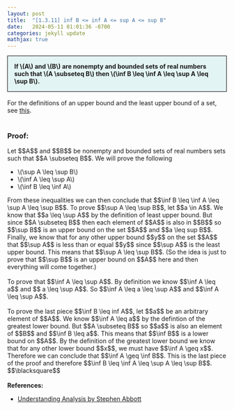 ```yaml
---
layout: post
title:  "[1.3.11] inf B <= inf A <= sup A <= sup B"
date:   2024-05-11 01:01:36 -0700
categories: jekyll update
mathjax: true
---
```

<div style="background-color: #E3F4F4; padding: 15px 15px 15px 15px; border:1px solid black;">
  <b>If \(A\) and \(B\) are nonempty and bounded sets of real numbers such that \(A \subseteq B\) then \(\inf B \leq \inf A \leq \sup A \leq \sup B\).</b>
</div>
<br>
For the definitions of an upper bound and the least upper bound of a set, see <a href="https://strncat.github.io/jekyll/update/2024/05/03/analysis-set-bounded.html">this</a>.
<br>
<br>
<h3>Proof:</h3>
Let $$A$$ and $$B$$ be nonempty and bounded sets of real numbers sets such that $$A \subseteq B$$. We will prove the following
<ul>
<li>\(\sup A \leq \sup B\)</li>
<li>\(\inf A \leq \sup A\)</li>
<li>\(\inf B \leq \inf A\)</li>
</ul>
From these inequalities we can then conclude that $$\inf B \leq \inf A \leq \sup A \leq \sup B$$. To prove $$\sup A \leq \sup B$$, let $$a \in A$$. We know that $$a \leq \sup A$$ by the definition of least upper bound. But since $$A \subseteq B$$ then each element of $$A$$ is also in $$B$$ so $$\sup B$$ is an upper bound on the set $$A$$ and $$a \leq sup B$$. Finally, we know that for any other upper bound $$y$$ on the set $$A$$ that $$\sup A$$ is less than or equal $$y$$ since $$\sup A$$ is the least upper bound. This means that $$\sup A \leq \sup B$$. (So the idea is just to prove that $$\sup B$$ is an upper bound on $$A$$ here and then everything will come together.)
<br>
<br>
To prove that $$\inf A \leq \sup A$$. By definition we know $$\inf A \leq a$$ and $$ a \leq \sup A$$. So $$\inf A \leq a \leq \sup A$$ and $$\inf A \leq \sup A$$.
<br>
<br>
To prove the last piece $$\inf B \leq inf A$$, let $$a$$ be an arbitrary element of $$A$$. We know $$\inf A \leq a$$ by the defintion of the greatest lower bound. But $$A \subseteq B$$ so $$a$$ is also an element of $$B$$ and $$\inf B \leq a$$. This means that $$\inf B$$ is a lower bound on $$A$$. By the definition of the greatest lower bound we know that for any other lower bound $$x$$, we must have $$\inf A \geq x$$. Therefore we can conclude that $$\inf A \geq \inf B$$. This is the last piece of the proof and therefore $$\inf B \leq \inf A \leq \sup A \leq \sup B$$.
$$\blacksquare$$
<br>
<br>
<!------------------------------------------------------------------------------------>
<b>References:</b>
<ul>
<li><a href="https://www.amazon.com/Understanding-Analysis-Undergraduate-Texts-Mathematics/dp/1493927116">Understanding Analysis by Stephen Abbott</a></li>
</ul>